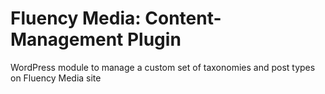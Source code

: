 Fluency Media: Content-Management Plugin
=================

WordPress module to manage a custom set of taxonomies and post types on Fluency Media site
